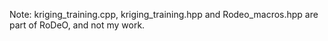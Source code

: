 Note: kriging_training.cpp, kriging_training.hpp and Rodeo_macros.hpp are part of RoDeO, and not my work. 